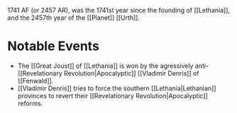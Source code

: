 1741 AF (or 2457 AR), was the 1741st year since the founding of [[Lethania]], and the 2457th year of the [[Planet]] [[Urth]].

# Notable Events
- The [[Great Joust]] of [[Lethania]] is won by the agressively anti-[[Revelationary Revolution|Apocalyptic]] [[Vladimir Denris]] of [[Fenwald]].
- [[Vladimir Denris]] tries to force the southern [[Lethania|Lethanian]] provinces to revert their [[Revelationary Revolution|Apocalyptic]] reforms.
